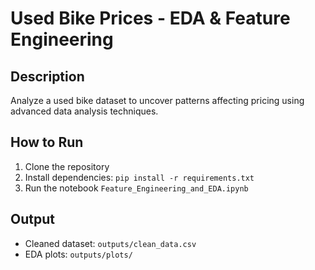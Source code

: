 # Used Bike Prices - EDA & Feature Engineering

## Description
Analyze a used bike dataset to uncover patterns affecting pricing using advanced data analysis techniques.

## How to Run
1. Clone the repository
2. Install dependencies: `pip install -r requirements.txt`
3. Run the notebook `Feature_Engineering_and_EDA.ipynb`

## Output
- Cleaned dataset: `outputs/clean_data.csv`
- EDA plots: `outputs/plots/`

